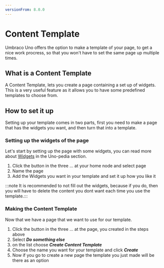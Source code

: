 ```yaml
---
versionFrom: 8.0.0
---
```


# Content Template

Umbraco Uno offers the option to make a template of your page, to get a nice work procress, so that you won't have to set the same page up multiple times.

## What is a Content Template

A Content Template, lets you create a page containing a set up of widgets.
This is a very useful feature as it allows you to have some predefined templates to choose from.

## How to set it up

Setting up your template comes in two parts, first you need to make a page that has the widgets you want, and then turn that into a template.

### Setting up the widgets of the page

Let's start by setting up the page with some widgets, you can read more about [Widgets](../../Uno-pedia/Widgets/Hero/index.md) in the Uno-pedia section.

1. Click the  button in the three ... at your home node and select page
2. Name the page
3. Add the Widgets you want in your template and set it up how you like it

:::note It is recommended to not fill out the widgets, because if you do, then you will have to delete the content you dont want each time you use the template.:::

### Making the Content Template

Now that we have a page that we want to use for our template.

1. Click the button in the three ... at the page, you created in the steps above
2. Select ***Do something else***
3. on the list choose ***Create Content Template***
4. Choose the name you want for your template and click ***Create***
5. Now if you go to create a new page the template you just made will be there as an option